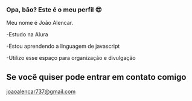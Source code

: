 ### Opa, bão?  Este é o meu perfil 😎

Meu nome é João Alencar.

-Estudo na Alura

-Estou aprendendo a linguagem de javascript

-Utilizo esse espaço para organização e divulgação 

## Se você quiser pode entrar em contato comigo 

joaoalencar737@gmail.com

![]()
